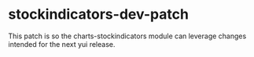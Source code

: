 stockindicators-dev-patch
=========================

This patch is so the charts-stockindicators module can leverage changes intended for the next yui release.

